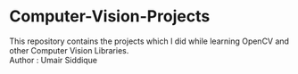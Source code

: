 # Computer-Vision-Projects
This repository contains the projects which I did while learning OpenCV and other Computer Vision Libraries.
<br>
Author : Umair Siddique

